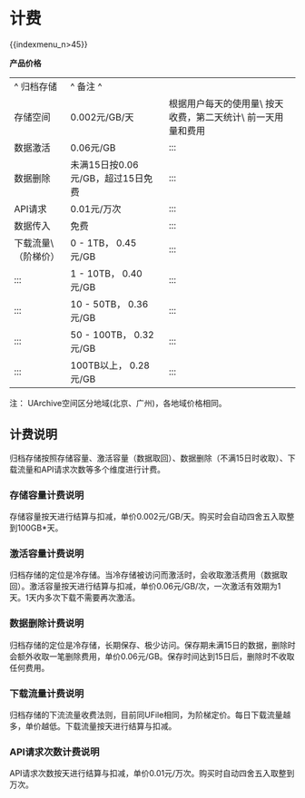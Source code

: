 # 计费

{{indexmenu_n>45}}

**产品价格**


|        |           |             |
| ------ | --------- | ----------- | 
^    归档存储         |^    备注                        ^
| 存储空间          | 0.002元/GB/天             | 根据用户每天的使用量\\ 按天收费，第二天统计\\ 前一天用量和费用  |
| 数据激活          | 0.06元/GB                | :::                                 |
| 数据删除          | 未满15日按0.06元/GB，超过15日免费| :::                                 |
| API请求         | 0.01元/万次                | :::                                 |
| 数据传入          | 免费                      | :::                                 |
| 下载流量\\ （阶梯价）  | 0 - 1TB， 0.45元/GB       | :::                                 |
| :::           | 1 - 10TB， 0.40元/GB      | :::                                 |
| :::           | 10 - 50TB， 0.36元/GB     | :::                                 |
| :::           | 50 - 100TB， 0.32元/GB    | :::                                 |
| :::           | 100TB以上， 0.28元/GB       | :::                                 |

注：
UArchive空间区分地域(北京、广州)，各地域价格相同。

## 计费说明

归档存储按照存储容量、激活容量（数据取回）、数据删除（不满15日时收取）、下载流量和API请求次数等多个维度进行计费。

### 存储容量计费说明

存储容量按天进行结算与扣减，单价0.002元/GB/天。购买时会自动四舍五入取整到100GB\*天。

### 激活容量计费说明

归档存储的定位是冷存储。当冷存储被访问而激活时，会收取激活费用（数据取回）。激活容量按天进行结算与扣减，单价0.06元/GB/次，一次激活有效期为1天。1天内多次下载不需要再次激活。

### 数据删除计费说明

归档存储的定位是冷存储，长期保存、极少访问。保存期未满15日的数据，删除时会额外收取一笔删除费用，单价0.06元/GB。保存时间达到15日后，删除时不收取任何费用。

### 下载流量计费说明

归档存储的下流流量收费法则，目前同UFile相同，为阶梯定价。每日下载流量越多，单价越低。下载流量按天进行结算与扣减。

### API请求次数计费说明

API请求次数按天进行结算与扣减，单价0.01元/万次。购买时自动四舍五入取整到万次。
